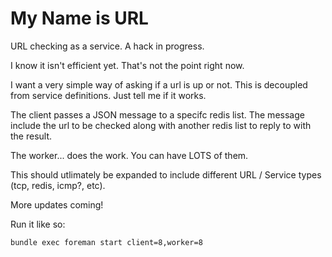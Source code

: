 # My Name is URL

URL checking as a service.  A hack in progress.

I know it isn't efficient yet.  That's not the point right now.  

I want a very simple way of asking if a url is up or not.  This is decoupled from service definitions.  Just tell me if it works.

The client passes a JSON message to a specifc redis list.  The message include the url to be checked along with another redis list to reply to with the result.

The worker... does the work.  You can have LOTS of them.

This should utlimately be expanded to include different URL / Service types (tcp, redis, icmp?, etc).

More updates coming!

Run it like so:

```bash
bundle exec foreman start client=8,worker=8
```